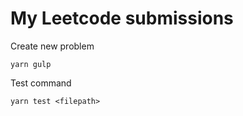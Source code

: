 # My Leetcode submissions

Create new problem

```
yarn gulp
```

Test command

```
yarn test <filepath>
```
